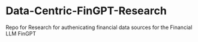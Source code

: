 # Data-Centric-FinGPT-Research

Repo for Research for authenicating financial data sources for the Financial LLM FinGPT

